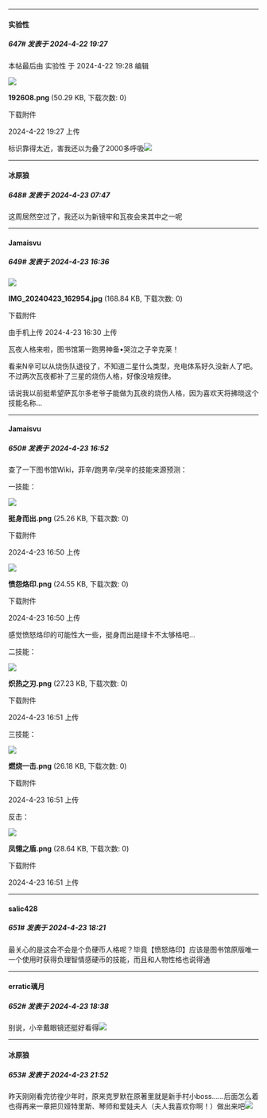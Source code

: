﻿
*****

####  实验性  
##### 647#       发表于 2024-4-22 19:27

 本帖最后由 实验性 于 2024-4-22 19:28 编辑 

<img src="https://img.saraba1st.com/forum/202404/22/192715hobm3bw1e3wqe2fo.png" referrerpolicy="no-referrer">

<strong>192608.png</strong> (50.29 KB, 下载次数: 0)

下载附件

2024-4-22 19:27 上传

标识靠得太近，害我还以为叠了2000多呼吸<img src="https://static.saraba1st.com/image/smiley/face2017/038.png" referrerpolicy="no-referrer">


*****

####  冰原狼  
##### 648#       发表于 2024-4-23 07:47

这周居然空过了，我还以为新镜牢和瓦夜会来其中之一呢


*****

####  Jamaisvu  
##### 649#       发表于 2024-4-23 16:36

<img src="https://img.saraba1st.com/forum/202404/23/163005j0gp004m8g80izzg.jpg" referrerpolicy="no-referrer">

<strong>IMG_20240423_162954.jpg</strong> (168.84 KB, 下载次数: 0)

下载附件

由手机上传
2024-4-23 16:30 上传

瓦夜人格来啦，图书馆第一跑男神备•哭泣之子辛克莱！

看来N辛可以从烧伤队退役了，不知道二星什么类型，充电体系好久没新人了吧。不过两次瓦夜都补了三星的烧伤人格，好像没啥规律。

话说我以前挺希望萨瓦尔多老爷子能做为瓦夜的烧伤人格，因为喜欢天将拂晓这个技能名称...


*****

####  Jamaisvu  
##### 650#       发表于 2024-4-23 16:52

查了一下图书馆Wiki，菲辛/跑男辛/哭辛的技能来源预测：

一技能：

<img src="https://img.saraba1st.com/forum/202404/23/165059doxk7zhr7z6c2sxx.png" referrerpolicy="no-referrer">

<strong>挺身而出.png</strong> (25.26 KB, 下载次数: 0)

下载附件

2024-4-23 16:50 上传

<img src="https://img.saraba1st.com/forum/202404/23/165059lzyhjzauyns8asno.png" referrerpolicy="no-referrer">

<strong>愤怨烙印.png</strong> (24.55 KB, 下载次数: 0)

下载附件

2024-4-23 16:50 上传

感觉愤怒烙印的可能性大一些，挺身而出是绿卡不太够格吧...

二技能：

<img src="https://img.saraba1st.com/forum/202404/23/165137j72l3prvaptvfrh1.png" referrerpolicy="no-referrer">

<strong>炽热之刃.png</strong> (27.23 KB, 下载次数: 0)

下载附件

2024-4-23 16:51 上传

三技能：

<img src="https://img.saraba1st.com/forum/202404/23/165137kh2y92ywmy9s2mte.png" referrerpolicy="no-referrer">

<strong>燃烧一击.png</strong> (26.18 KB, 下载次数: 0)

下载附件

2024-4-23 16:51 上传

反击：

<img src="https://img.saraba1st.com/forum/202404/23/165138y85cdhc1eerrczcd.png" referrerpolicy="no-referrer">

<strong>凤翎之盾.png</strong> (28.64 KB, 下载次数: 0)

下载附件

2024-4-23 16:51 上传


*****

####  salic428  
##### 651#       发表于 2024-4-23 18:21

最关心的是这会不会是个负硬币人格呢？毕竟【愤怒烙印】应该是图书馆原版唯一一个使用时获得负理智情感硬币的技能，而且和人物性格也说得通


*****

####  erratic璃月  
##### 652#       发表于 2024-4-23 18:38

别说，小辛戴眼镜还挺好看得<img src="https://static.saraba1st.com/image/smiley/face2017/067.png" referrerpolicy="no-referrer">


*****

####  冰原狼  
##### 653#       发表于 2024-4-23 21:52

昨天刚刚看完彷徨少年时，原来克罗默在原著里就是新手村小boss……后面怎么着也得再来一章把贝娅特里斯、琴师和爱娃夫人（夫人我喜欢你啊！）做出来吧<img src="https://static.saraba1st.com/image/smiley/face2017/080.png" referrerpolicy="no-referrer">

